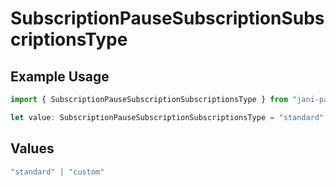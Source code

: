 # SubscriptionPauseSubscriptionSubscriptionsType

## Example Usage

```typescript
import { SubscriptionPauseSubscriptionSubscriptionsType } from "jani-payments/models/operations";

let value: SubscriptionPauseSubscriptionSubscriptionsType = "standard";
```

## Values

```typescript
"standard" | "custom"
```